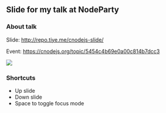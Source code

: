
Slide for my talk at NodeParty
----

### About talk

Slide: http://repo.tiye.me/cnodejs-slide/

Event: https://cnodejs.org/topic/5454c4b69e0a00c814b7dcc3

![](https://dn-cnode.qbox.me/Fp1HcLjMIK9eApRErW5TIIZWtQC2)

### Shortcuts

* Up slide
* Down slide
* Space to toggle focus mode

